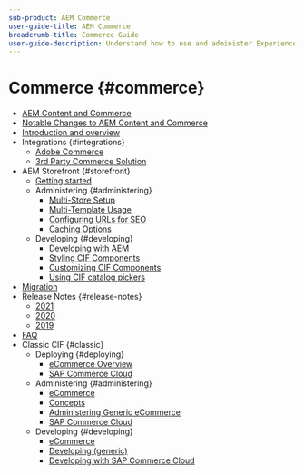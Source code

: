 ```yaml
---
sub-product: AEM Commerce
user-guide-title: AEM Commerce
breadcrumb-title: Commerce Guide
user-guide-description: Understand how to use and administer Experience Manager Commerce.
---
```


# Commerce {#commerce}

+ [AEM Content and Commerce](/help/commerce/home.md)
+ [Notable Changes to AEM Content and Commerce](cif/changes.md)
+ [Introduction and overview](cif/introduction.md)
+ Integrations {#integrations}
  + [Adobe Commerce](cif/integrating/magento.md)
  + [3rd Party Commerce Solution](cif/integrating/third-party.md)
+ AEM Storefront {#storefront}
  + [Getting started](cif/getting-started.md)
  + Administering {#administering}
    + [Multi-Store Setup](cif/configuring/multi-store-setup.md)
    + [Multi-Template Usage](cif/configuring/multi-template-usage.md)
    + [Configuring URLs for SEO](cif/configuring/advanced-url-configuration.md)
    + [Caching Options](cif/configuring/caching.md)
  + Developing {#developing}
    + [Developing with AEM](cif/develop.md)
    + [Styling CIF Components](cif/customizing/style-cif-component.md)
    + [Customizing CIF Components](cif/customizing/customize-cif-components.md)
    + [Using CIF catalog pickers](cif/customizing/use-cif-pickers.md)
+ [Migration](cif/migration.md)
+ Release Notes {#release-notes}
  + [2021](cif/release-notes/release-notes-2021.md)
  + [2020](cif/release-notes/release-notes-2020.md)
  + [2019](cif/release-notes/release-notes-2019.md)
+ [FAQ](cif/faq.md)
+ Classic CIF {#classic}
  + Deploying {#deploying}
    + [eCommerce Overview](/help/commerce/cif-classic/deploying/ecommerce.md)
    + [SAP Commerce Cloud](/help/commerce/cif-classic/deploying/sap-commerce-cloud.md)
  + Administering {#administering}
    + [eCommerce](/help/commerce/cif-classic/administering/ecommerce.md)
    + [Concepts](/help/commerce/cif-classic/administering/concepts.md)
    + [Administering Generic eCommerce](/help/commerce/cif-classic/administering/generic.md)
    + [SAP Commerce Cloud](/help/commerce/cif-classic/administering/sap-commerce-cloud.md)  
  + Developing {#developing}
    + [eCommerce](/help/commerce/cif-classic/developing/ecommerce.md)
    + [Developing (generic)](/help/commerce/cif-classic/developing/generic.md)
    + [Developing with SAP Commerce Cloud](/help/commerce/cif-classic/developing/sap-commerce-cloud.md)
